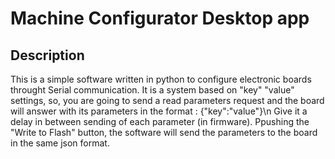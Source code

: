 # Machine Configurator Desktop app

## Description
  This is a simple software written in python to configure electronic boards throught Serial communication. It is a system based on "key" "value" settings, so, you are going to send a read parameters request and the board will answer with its parameters in the format : {"key":"value"}\n
  Give it a delay in between sending of each parameter (in firmware). Ppushing the "Write to Flash" button, the software will send the parameters to the board in the same json format. 
